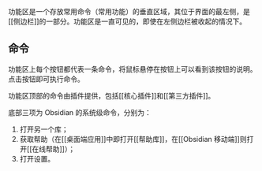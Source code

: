 功能区是一个存放常用命令（常用功能）的垂直区域，其位于界面的最左侧，是[[侧边栏]]的一部分。功能区是一直可见的，即使在左侧边栏被收起的情况下。

## 命令

功能区上每个按钮都代表一条命令，将鼠标悬停在按钮上可以看到该按钮的说明。点击按钮即可执行命令。

功能区顶部的命令由插件提供，包括[[核心插件]]和[[第三方插件]]。

底部三项为 Obsidian 的系统级命令，分别为：

1. 打开另一个库；
2. 获取帮助（在[[桌面端应用]]中即打开[[帮助库]]，在[[Obsidian 移动端]]则打开[[在线帮助]]）；
3. 打开设置。